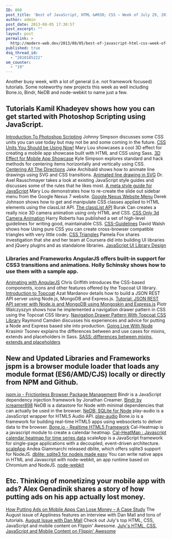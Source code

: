 ```yaml
---
ID: 808
post_title: 'Best of JavaScript, HTML &#038; CSS – Week of July 29, 2013'
author: admin
post_date: 2013-08-05 17:30:57
post_excerpt: ""
layout: post
permalink: >
  http://modern-web.dev/2013/08/05/best-of-javascript-html-css-week-of-july-29-2013/
published: true
dsq_thread_id:
  - "2810185222"
om_counter:
  - "19"
---
```

Another busy week, with a lot of general (i.e. not framework focused) tutorials. Some noteworthy new projects this week as well including Bone.io, Bindr, NeDB and node-webkit to name just a few. 
## Tutorials Kamil Khadeyev shows how you can get started with Photoshop Scripting using JavaScript. 

[Introduction To Photoshop Scripting][1] Johnny Simpson discusses some CSS units you can use today but may not be and some coming in the future. [CSS Units You Should be Using Now!][2] Mary Lou showcases a cool 3D effect for creating a mobile app showcase built with HTML and CSS using Sass. [3D Effect for Mobile App Showcase][3] Kyle Simpson explores standard and hack methods for centering items horizontally and vertically using CSS. [Centering All The Directions][4] Jake Archibald shows how to animate line drawings using SVG and CSS transitions. [Animated line drawing in SVG][5] Dr. Axel Rauschmayer takes a look at existing JavaScript style guides and discusses some of the rules that he likes most. [A meta style guide for JavaScript][6] Mary Lou demonstrates how to re-create the slide out sidebar menu from the Google Nexus 7 website. [Google Nexus Website Menu][7] Derek Johnson shows how to get and manipulate CSS classes applied to HTML elements using the classList API. [The classList API][8] Burak Can creates a really nice 3D camera animation using only HTML and CSS. [CSS Only 3d Camera Animation][9] Harry Roberts has published a set of high-level guidelines for writing good, maintainable CSS. [CSS-Guidelines][10] David Walsh shows how Using pure CSS you can create cross-browser compatible triangles with very little code. [CSS Triangles][11] Pamela Fox shares investigation that she and her team at Coursera did into building UI libraries and jQuery plugins and as standalone libraries. [JavaScript UI Library Design][12] 
### Libraries and Frameworks AngularJS offers built-in support for CSS3 transitions and animations. Holly Schinsky shows how to use them with a sample app. 

[Animating with AngularJS][13] Chris Griffith introduces the CSS-based components, icons and other features offered by the Topcoat UI library. [Introduction to Topcoat][14] Azat Mardanov details how to build a JSON REST API server using Node.js, MongoDB and Express.js. [Tutorial: JSON REST API server with Node.js and MongoDB using Mongoskin and Express.js][15] Piotr Walczyszyn shows how he implemented a navigation drawer pattern in CSS using the Topcoat CSS library. [Navigation Drawer Pattern With Topcoat CSS Library][16] Raymond Camden discusses his experiences and advice for putting a Node and Express based site into production. [Going Live With Node][17] Krasimir Tsonev explains the differences between and use cases for mixins, extends and placeholders in Sass. [SASS: differences between mixins, extends and placeholders][18] 
## New and Updated Libraries and Frameworks jspm is a browser module loader that loads any module format (ES6/AMD/CJS) locally or directly from NPM and Github. 

[jspm.io - Frictionless Browser Package Management][19] Bindr is a JavaScript dependency injection framework by Jonathan Creamer. [Bindr by jcreamer898][20] NeDB is a datastore for Node with minimal dependencies that can actually be used in the browser. [NeDB: SQLite for Node][21] play-audio is a JavaScript wrapper for HTML5 Audio API. [play-audio][22] Bone.io is a framework for building real-time HTML5 apps using websockets to deliver data to the browser. [Bone.io - Realtime HTML5 Framework][23] Cal-Heatmap is a javascript module to create a calendar heatmap. [Cal-HeatMap : Javascript calendar heatmap for time series data][24] scaleApp is a JavaScript framework for single-page applications with a decoupled, event-driven architecture. [scaleApp][25] Andea Giammarchi released dblite, which offers sqlite3 support for NodeJS. [dblite: sqlite3 for nodejs made easy][26] You can write native apps in HTML and Javascript with node-webkit, an app runtime based on Chromium and NodeJS. [node-webkit][27] 
## Etc. Thinking of monetizing your mobile app with ads? Alex Genadinik shares a story of how putting ads on his app actually lost money. 

[How Putting Ads on Mobile Apps Can Lose Money – A Case Study][28] The August issue of Appliness features an interview with Dan Mall and tons of tutorials. [August Issue with Dan Mall][29] Check out July's top HTML, CSS, JavaScript and mobile content on Flippin' Awesome. [July's HTML, CSS, JavaScript and Mobile Content on Flippin' Awesome][30]

 [1]: http://bit.ly/16oF6ht
 [2]: http://bit.ly/19Aixtl
 [3]: http://bit.ly/18UJCIi
 [4]: http://bit.ly/16JYrrl
 [5]: http://bit.ly/13Zvk4z
 [6]: http://bit.ly/16jttIH
 [7]: http://bit.ly/13Zrcl8
 [8]: http://bit.ly/13ZqDHT
 [9]: http://bit.ly/16Dj5JC
 [10]: http://bit.ly/19uOtiU
 [11]: http://davidwalsh.name/css-triangles
 [12]: http://blog.pamelafox.org/2013/08/javascript-ui-library-design.html
 [13]: http://bit.ly/13A21G9
 [14]: http://bit.ly/19413WU
 [15]: http://bit.ly/13swKQK
 [16]: http://bit.ly/13vVXtv
 [17]: http://net.tutsplus.com/tutorials/javascript-ajax/going-live-with-node/
 [18]: http://krasimirtsonev.com/blog/article/SASS-mixins-extends-and-placeholders-differences-use-cases
 [19]: http://bit.ly/13Hk74v
 [20]: http://bit.ly/13Hjwj5
 [21]: http://bit.ly/1eevS8l
 [22]: http://bit.ly/16JqSG7
 [23]: http://bit.ly/18UsuT7
 [24]: http://bit.ly/1cdSHMO
 [25]: http://bit.ly/13zjGco
 [26]: http://bit.ly/1cdP1KX
 [27]: http://bit.ly/19uRn7h
 [28]: http://flippinawesome.org/2013/08/05/how-putting-ads-on-mobile-apps-can-lose-money-a-case-study/
 [29]: http://bit.ly/13t7azU
 [30]: http://bit.ly/19zxmMJ